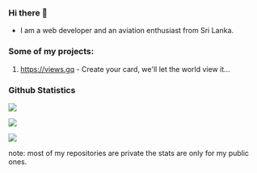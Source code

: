 ### Hi there 👋


- I am a web developer and an aviation enthusiast from Sri Lanka.


### Some of my projects:

1. https://views.gq - Create your card, we'll let the world view it...

### Github Statistics

![](https://github-readme-stats.vercel.app/api?username=spicybirsge&show_icons=true&theme=dracula&hide=[%22issues%22])

![](https://github-profile-trophy.vercel.app/?username=spicybirsge&theme=dracula)

![](https://github-readme-stats.vercel.app/api/top-langs?username=spicybirsge&show_icons=true&theme=dracula&layout=compact)

note: most of my repositories are private the stats are only for my public ones.
